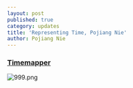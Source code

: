 ```yaml
---
layout: post
published: true
category: updates
title: 'Representing Time, Pojiang Nie'
author: Pojiang Nie
---
```


### [Timemapper](http://timemapper.okfnlabs.org/anon/6adumg-4thbriefingbook-events#60)
![999.png]({{site.baseurl}}/assets/999.png)


